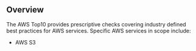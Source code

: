 ## Overview

The AWS Top10 provides prescriptive checks covering industry defined best practices for AWS services. Specific AWS services in scope include:

* AWS S3